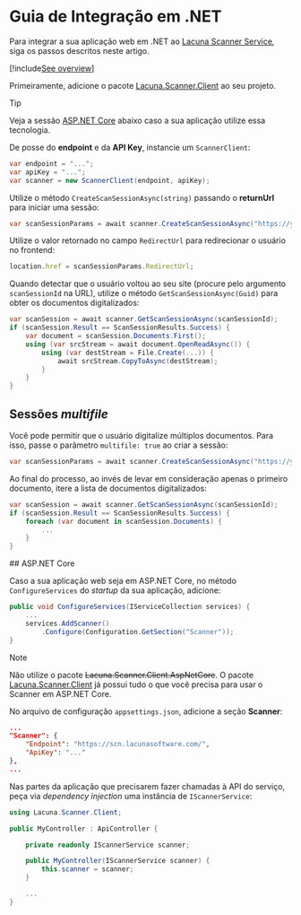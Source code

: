 ﻿# Guia de Integração em .NET

Para integrar a sua aplicação web em .NET ao [Lacuna Scanner Service](../index.md), siga os passos descritos neste artigo.

[!include[See overview](includes/see-overview.md)]

Primeiramente, adicione o pacote [Lacuna.Scanner.Client](https://www.nuget.org/packages/Lacuna.Scanner.Client) ao seu projeto.

> [!TIP]
> Veja a sessão [ASP.NET Core](#aspnet-core) abaixo caso a sua aplicação utilize essa tecnologia.

De posse do **endpoint** e da **API Key**, instancie um `ScannerClient`:

```cs
var endpoint = "...";
var apiKey = "...";
var scanner = new ScannerClient(endpoint, apiKey);
```

Utilize o método `CreateScanSessionAsync(string)` passando o **returnUrl** para iniciar uma sessão:

```cs
var scanSessionParams = await scanner.CreateScanSessionAsync("https://your-return-url/");
```

Utilize o valor retornado no campo `RedirectUrl` para redirecionar o usuário no frontend:

```js
location.href = scanSessionParams.RedirectUrl;
```

Quando detectar que o usuário voltou ao seu site (procure pelo argumento `scanSessionId` na URL), utilize o método `GetScanSessionAsync(Guid)` para obter os
documentos digitalizados:

```cs
var scanSession = await scanner.GetScanSessionAsync(scanSessionId);
if (scanSession.Result == ScanSessionResults.Success) {
	var document = scanSession.Documents.First();
	using (var srcStream = await document.OpenReadAsync()) {
		using (var destStream = File.Create(...)) {
			await srcStream.CopyToAsync(destStream);
		}
	}
}
```

## Sessões *multifile*

Você pode permitir que o usuário digitalize múltiplos documentos. Para isso, passe o parâmetro `multifile: true` ao criar a sessão:

```cs
var scanSessionParams = await scanner.CreateScanSessionAsync("https://your-return-url/", multifile: true);
```

Ao final do processo, ao invés de levar em consideração apenas o primeiro documento, itere a lista de documentos digitalizados:

```cs
var scanSession = await scanner.GetScanSessionAsync(scanSessionId);
if (scanSession.Result == ScanSessionResults.Success) {
	foreach (var document in scanSession.Documents) {
		...
	}
}
```

<a name="aspnet-core" />
## ASP.NET Core

Caso a sua aplicação web seja em ASP.NET Core, no método `ConfigureServices` do *startup* da sua aplicação, adicione:

```cs
public void ConfigureServices(IServiceCollection services) {
	...
	services.AddScanner()
		.Configure(Configuration.GetSection("Scanner"));
}
```

> [!NOTE]
> Não utilize o pacote ~~Lacuna.Scanner.Client.AspNetCore~~. O pacote [Lacuna.Scanner.Client](https://www.nuget.org/packages/Lacuna.Scanner.Client) já
> possui tudo o que você precisa para usar o Scanner em ASP.NET Core.

No arquivo de configuração `appsettings.json`, adicione a seção **Scanner**:

```json
...
"Scanner": {
	"Endpoint": "https://scn.lacunasoftware.com/",
	"ApiKey": "..."
},
...
```

Nas partes da aplicação que precisarem fazer chamadas à API do serviço, peça via *dependency injection* uma instância de `IScannerService`:

```cs
using Lacuna.Scanner.Client;

public MyController : ApiController {

	private readonly IScannerService scanner;

	public MyController(IScannerService scanner) {
		this.scanner = scanner;
	}

	...
}
```
